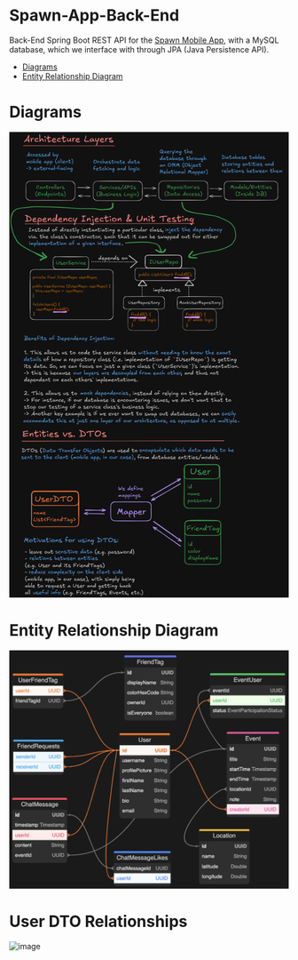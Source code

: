 # Spawn-App-Back-End

Back-End Spring Boot REST API for the [Spawn Mobile App](https://github.com/Daggerpov/Spawn-App-iOS-SwiftUI), with a MySQL database, which we interface with through JPA (Java Persistence API).

- [Diagrams](#diagrams)
- [Entity Relationship Diagram](#entity-relationship-diagram)

# Diagrams

![diagrams-architecture-dependency-injection-dtos](diagrams-architecture-dependency-injection-dtos.png)

# Entity Relationship Diagram

![entity-relationship-diagram-Nov-20-v4-location-db-table](entity-relationship-diagram.png)

# User DTO Relationships

<img width="436" alt="image" src="https://github.com/user-attachments/assets/c713ef3b-e0c6-4616-bc2b-bb61eb94e4bf" />

